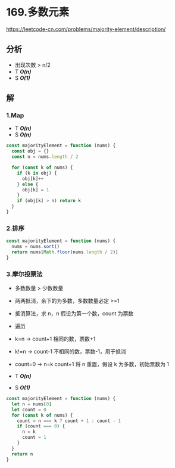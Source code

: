 # 169.多数元素

https://leetcode-cn.com/problems/majority-element/description/

## 分析

- 出现次数 > n/2
- T **_O(n)_**
- S **_O(1)_**

## 解

### 1.Map

- T **_O(n)_**
- S **_O(n)_**

```js
const majorityElement = function (nums) {
  const obj = {}
  const n = nums.length / 2

  for (const k of nums) {
    if (k in obj) {
      obj[k]++
    } else {
      obj[k] = 1
    }
    if (obj[k] > n) return k
  }
}
```

### 2.排序

```js
const majorityElement = function (nums) {
  nums = nums.sort()
  return nums[Math.floor(nums.length / 2)]
}
```

### 3.摩尔投票法

- 多数数量 > 少数数量
- 两两抵消，余下的为多数，多数数量必定 >=1
- 抵消算法，求 n，n 假设为第一个数，count 为票数
- 遍历
- k=n -> count+1 相同的数，票数+1
- k!=n -> count-1 不相同的数，票数-1，用于抵消
- count=0 -> n=k count+1 将 n 重置，假设 k 为多数，初始票数为 1

- T **_O(n)_**
- S **_O(1)_**

```js
const majorityElement = function (nums) {
  let n = nums[0]
  let count = 0
  for (const k of nums) {
    count = n === k ? count + 1 : count - 1
    if (count === 0) {
      n = k
      count = 1
    }
  }
  return n
}
```
